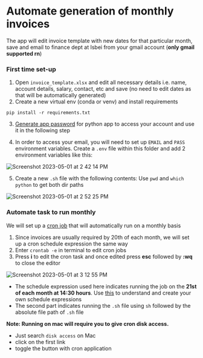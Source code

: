 # Automate generation of monthly invoices

The app will edit invoice template with new dates for that particular month, save and email to finance dept at Isbei from your gmail account (**only gmail supported rn**)

### First time set-up
1. Open `invoice_template.xlsx` and edit all necessary details i.e. name, account details, salary, contact, etc and save (no need to edit dates as that will be automatically generated)
2. Create a new virtual env (conda or venv) and install requirements
```
pip install -r requirements.txt
```
3. [Generate app password](https://support.google.com/accounts/answer/185833?hl=en) for python app to access your account and use it in the following step

4. In order to access your email, you will need to set up `EMAIL` and `PASS` environment variables. Create a `.env` file within this folder and add 2 environment variables like this:

![Screenshot 2023-05-01 at 2 42 14 PM](https://user-images.githubusercontent.com/101942585/235436507-8ac95172-07f8-48f2-b994-668856e08e94.png)

5. Create a new `.sh` file with the following contents:
  Use `pwd` and `which python` to get both dir paths

![Screenshot 2023-05-01 at 2 52 25 PM](https://user-images.githubusercontent.com/101942585/235437840-9c648b30-46b3-4e4f-8a35-8c4a37cd771c.png)


### Automate task to run monthly

We will set up a [cron job](https://www.hostinger.com/tutorials/cron-job) that will automatically run on a monthly basis

1. Since invoices are usually required by 20th of each month, we will set up a cron schedule expression the same way
2. Enter `crontab -e` in terminal to edit cron jobs
3. Press **i** to edit the cron task and once edited press **esc** followed by **:wq** to close the editor

![Screenshot 2023-05-01 at 3 12 55 PM](https://user-images.githubusercontent.com/101942585/235439586-12c0ec02-1e79-4dca-b8b9-84d8e17fc631.png)

- The schedule expression used here indicates running the job on the **21st of each month at 14:30 hours**. Use [this](https://crontab.guru) to understand and create your own schedule expressions
- The second part indicates running the `.sh` file using `sh` followed by the absolute file path of `.sh` file

**Note: Running on mac will require you to give cron disk access.**
- Just search `disk access` on Mac
- click on the first link
- toggle the button with cron application
